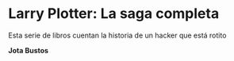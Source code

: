 # Larry Plotter: La saga completa

Esta serie de libros cuentan la historia de un hacker que está rotito

**Jota Bustos**
